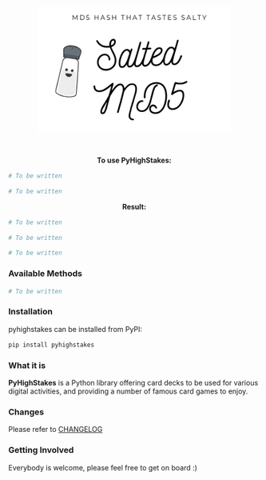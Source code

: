 <p align="center"><img width=77% alt="" src="https://github.com/nat236919/saltedmd5/blob/master/docs/img/saltedmd5_logo_resized.png?raw=true"></p>

<p align="center">
<a href="https://pypi.org/project/saltedmd5/"><img alt="" src="https://img.shields.io/badge/pypi-1.0.7-blue.svg"></a>
<a href="https://github.com/nat236919/saltedmd5/blob/master/LICENSE"><img alt="" src="https://img.shields.io/pypi/l/saltedmd5"></a>
</p>

<p align="center"><b>To use PyHighStakes:</b></p>

```python
# To be written
```

```python
# To be written
```

<p align="center"><b>Result:</b></p>

```python
# To be written
```

```python
# To be written
```

```python
# To be written
```


### Available Methods
```python
# To be written
```


### Installation

pyhighstakes can be installed from PyPI:

```bash
pip install pyhighstakes
```


###  What it is
**PyHighStakes** is a Python library offering card decks to be used for various digital activities, and providing a number of famous card games to enjoy.


###  Changes
Please refer to <a href="#">CHANGELOG</a>


###  Getting Involved
Everybody is welcome, please feel free to get on board :)
